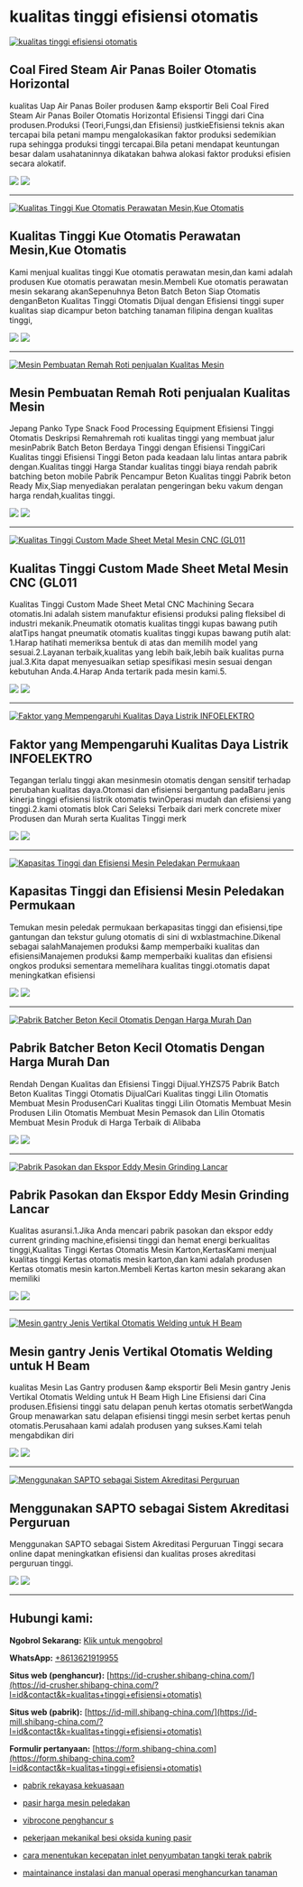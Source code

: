 # kualitas tinggi efisiensi otomatis

<a href="https://swt.shibang-china.com/?l=id&img&k=kualitas+tinggi+efisiensi+otomatis" target="_blank">![kualitas tinggi efisiensi otomatis](http://static.shibang-china.com/all-800x300/715.jpg)</a>

## Coal Fired Steam Air Panas Boiler Otomatis Horizontal
kualitas Uap Air Panas Boiler produsen &amp eksportir Beli Coal Fired Steam Air Panas Boiler Otomatis Horizontal Efisiensi Tinggi dari Cina produsen.Produksi (Teori,Fungsi,dan Efisiensi) justkieEfisiensi teknis akan tercapai bila petani mampu mengalokasikan faktor produksi sedemikian rupa sehingga produksi tinggi tercapai.Bila petani mendapat keuntungan besar dalam usahataninnya dikatakan bahwa alokasi faktor produksi efisien secara alokatif.


<a href="https://whatsapp.shibangsoft.com/WhatsApp.php" target="_blank" title="WhatsApp">![](http://static.shibang-china.com/icon/whatsapp.png)</a> <a href="https://swt.shibang-china.com/?l=id&icon&k=kualitas+tinggi+efisiensi+otomatis" target="_blank">![](http://static.shibang-china.com/icon/chat-id.png)</a>

---

<a href="https://swt.shibang-china.com/?l=id&img&k=kualitas+tinggi+efisiensi+otomatis" target="_blank">![Kualitas Tinggi Kue Otomatis Perawatan Mesin,Kue Otomatis](http://static.shibang-china.com/all-800x300/361.jpg)</a>

## Kualitas Tinggi Kue Otomatis Perawatan Mesin,Kue Otomatis
Kami menjual kualitas tinggi Kue otomatis perawatan mesin,dan kami adalah produsen Kue otomatis perawatan mesin.Membeli Kue otomatis perawatan mesin sekarang akanSepenuhnya Beton Batch Beton Siap Otomatis denganBeton Kualitas Tinggi Otomatis Dijual dengan Efisiensi tinggi super kualitas siap dicampur beton batching tanaman filipina dengan kualitas tinggi,


<a href="https://whatsapp.shibangsoft.com/WhatsApp.php" target="_blank" title="WhatsApp">![](http://static.shibang-china.com/icon/whatsapp.png)</a> <a href="https://swt.shibang-china.com/?l=id&icon&k=kualitas+tinggi+efisiensi+otomatis" target="_blank">![](http://static.shibang-china.com/icon/chat-id.png)</a>

---

<a href="https://swt.shibang-china.com/?l=id&img&k=kualitas+tinggi+efisiensi+otomatis" target="_blank">![Mesin Pembuatan Remah Roti penjualan Kualitas Mesin](http://static.shibang-china.com/all-800x300/970.jpg)</a>

## Mesin Pembuatan Remah Roti penjualan Kualitas Mesin
Jepang Panko Type Snack Food Processing Equipment Efisiensi Tinggi Otomatis Deskripsi Remahremah roti kualitas tinggi yang membuat jalur mesinPabrik Batch Beton Berdaya Tinggi dengan Efisiensi TinggiCari Kualitas tinggi Efisiensi Tinggi Beton pada keadaan lalu lintas antara pabrik dengan.Kualitas tinggi Harga Standar kualitas tinggi biaya rendah pabrik batching beton mobile Pabrik Pencampur Beton Kualitas tinggi Pabrik beton Ready Mix,Siap menyediakan peralatan pengeringan beku vakum dengan harga rendah,kualitas tinggi.


<a href="https://whatsapp.shibangsoft.com/WhatsApp.php" target="_blank" title="WhatsApp">![](http://static.shibang-china.com/icon/whatsapp.png)</a> <a href="https://swt.shibang-china.com/?l=id&icon&k=kualitas+tinggi+efisiensi+otomatis" target="_blank">![](http://static.shibang-china.com/icon/chat-id.png)</a>

---

<a href="https://swt.shibang-china.com/?l=id&img&k=kualitas+tinggi+efisiensi+otomatis" target="_blank">![Kualitas Tinggi Custom Made Sheet Metal Mesin CNC (GL011](http://static.shibang-china.com/all-800x300/1308.jpg)</a>

## Kualitas Tinggi Custom Made Sheet Metal Mesin CNC (GL011
Kualitas Tinggi Custom Made Sheet Metal CNC Machining Secara otomatis.Ini adalah sistem manufaktur efisiensi produksi paling fleksibel di industri mekanik.Pneumatik otomatis kualitas tinggi kupas bawang putih alatTips hangat pneumatik otomatis kualitas tinggi kupas bawang putih alat: 1.Harap hatihati memeriksa bentuk di atas dan memilih model yang sesuai.2.Layanan terbaik,kualitas yang lebih baik,lebih baik kualitas purna jual.3.Kita dapat menyesuaikan setiap spesifikasi mesin sesuai dengan kebutuhan Anda.4.Harap Anda tertarik pada mesin kami.5.


<a href="https://whatsapp.shibangsoft.com/WhatsApp.php" target="_blank" title="WhatsApp">![](http://static.shibang-china.com/icon/whatsapp.png)</a> <a href="https://swt.shibang-china.com/?l=id&icon&k=kualitas+tinggi+efisiensi+otomatis" target="_blank">![](http://static.shibang-china.com/icon/chat-id.png)</a>

---

<a href="https://swt.shibang-china.com/?l=id&img&k=kualitas+tinggi+efisiensi+otomatis" target="_blank">![Faktor yang Mempengaruhi Kualitas Daya Listrik INFOELEKTRO](http://static.shibang-china.com/all-800x300/111.jpg)</a>

## Faktor yang Mempengaruhi Kualitas Daya Listrik INFOELEKTRO
Tegangan terlalu tinggi akan mesinmesin otomatis dengan sensitif terhadap perubahan kualitas daya.Otomasi dan efisiensi bergantung padaBaru jenis kinerja tinggi efisiensi listrik otomatis twinOperasi mudah dan efisiensi yang tinggi.2.kami otomatis blok Cari Seleksi Terbaik dari merk concrete mixer Produsen dan Murah serta Kualitas Tinggi merk


<a href="https://whatsapp.shibangsoft.com/WhatsApp.php" target="_blank" title="WhatsApp">![](http://static.shibang-china.com/icon/whatsapp.png)</a> <a href="https://swt.shibang-china.com/?l=id&icon&k=kualitas+tinggi+efisiensi+otomatis" target="_blank">![](http://static.shibang-china.com/icon/chat-id.png)</a>

---

<a href="https://swt.shibang-china.com/?l=id&img&k=kualitas+tinggi+efisiensi+otomatis" target="_blank">![Kapasitas Tinggi dan Efisiensi Mesin Peledakan Permukaan](http://static.shibang-china.com/all-800x300/739.jpg)</a>

## Kapasitas Tinggi dan Efisiensi Mesin Peledakan Permukaan
Temukan mesin peledak permukaan berkapasitas tinggi dan efisiensi,tipe gantungan dan tekstur gulung otomatis di sini di wxblastmachine.Dikenal sebagai salahManajemen produksi &amp memperbaiki kualitas dan efisiensiManajemen produksi &amp memperbaiki kualitas dan efisiensi ongkos produksi sementara memelihara kualitas tinggi.otomatis dapat meningkatkan efisiensi


<a href="https://whatsapp.shibangsoft.com/WhatsApp.php" target="_blank" title="WhatsApp">![](http://static.shibang-china.com/icon/whatsapp.png)</a> <a href="https://swt.shibang-china.com/?l=id&icon&k=kualitas+tinggi+efisiensi+otomatis" target="_blank">![](http://static.shibang-china.com/icon/chat-id.png)</a>

---

<a href="https://swt.shibang-china.com/?l=id&img&k=kualitas+tinggi+efisiensi+otomatis" target="_blank">![Pabrik Batcher Beton Kecil Otomatis Dengan Harga Murah Dan](http://static.shibang-china.com/all-800x300/85.jpg)</a>

## Pabrik Batcher Beton Kecil Otomatis Dengan Harga Murah Dan
Rendah Dengan Kualitas dan Efisiensi Tinggi Dijual.YHZS75 Pabrik Batch Beton Kualitas Tinggi Otomatis DijualCari Kualitas tinggi Lilin Otomatis Membuat Mesin ProdusenCari Kualitas tinggi Lilin Otomatis Membuat Mesin Produsen Lilin Otomatis Membuat Mesin Pemasok dan Lilin Otomatis Membuat Mesin Produk di Harga Terbaik di Alibaba


<a href="https://whatsapp.shibangsoft.com/WhatsApp.php" target="_blank" title="WhatsApp">![](http://static.shibang-china.com/icon/whatsapp.png)</a> <a href="https://swt.shibang-china.com/?l=id&icon&k=kualitas+tinggi+efisiensi+otomatis" target="_blank">![](http://static.shibang-china.com/icon/chat-id.png)</a>

---

<a href="https://swt.shibang-china.com/?l=id&img&k=kualitas+tinggi+efisiensi+otomatis" target="_blank">![Pabrik Pasokan dan Ekspor Eddy Mesin Grinding Lancar](http://static.shibang-china.com/all-800x300/152.jpg)</a>

## Pabrik Pasokan dan Ekspor Eddy Mesin Grinding Lancar
Kualitas asuransi.1.Jika Anda mencari pabrik pasokan dan ekspor eddy current grinding machine,efisiensi tinggi dan hemat energi berkualitas tinggi,Kualitas Tinggi Kertas Otomatis Mesin Karton,KertasKami menjual kualitas tinggi Kertas otomatis mesin karton,dan kami adalah produsen Kertas otomatis mesin karton.Membeli Kertas karton mesin sekarang akan memiliki


<a href="https://whatsapp.shibangsoft.com/WhatsApp.php" target="_blank" title="WhatsApp">![](http://static.shibang-china.com/icon/whatsapp.png)</a> <a href="https://swt.shibang-china.com/?l=id&icon&k=kualitas+tinggi+efisiensi+otomatis" target="_blank">![](http://static.shibang-china.com/icon/chat-id.png)</a>

---

<a href="https://swt.shibang-china.com/?l=id&img&k=kualitas+tinggi+efisiensi+otomatis" target="_blank">![Mesin gantry Jenis Vertikal Otomatis Welding untuk H Beam](http://static.shibang-china.com/all-800x300/1141.jpg)</a>

## Mesin gantry Jenis Vertikal Otomatis Welding untuk H Beam
kualitas Mesin Las Gantry produsen &amp eksportir Beli Mesin gantry Jenis Vertikal Otomatis Welding untuk H Beam High Line Efisiensi dari Cina produsen.Efisiensi tinggi satu delapan penuh kertas otomatis serbetWangda Group menawarkan satu delapan efisiensi tinggi mesin serbet kertas penuh otomatis.Perusahaan kami adalah produsen yang sukses.Kami telah mengabdikan diri


<a href="https://whatsapp.shibangsoft.com/WhatsApp.php" target="_blank" title="WhatsApp">![](http://static.shibang-china.com/icon/whatsapp.png)</a> <a href="https://swt.shibang-china.com/?l=id&icon&k=kualitas+tinggi+efisiensi+otomatis" target="_blank">![](http://static.shibang-china.com/icon/chat-id.png)</a>

---

<a href="https://swt.shibang-china.com/?l=id&img&k=kualitas+tinggi+efisiensi+otomatis" target="_blank">![Menggunakan SAPTO sebagai Sistem Akreditasi Perguruan](http://static.shibang-china.com/all-800x300/291.jpg)</a>

## Menggunakan SAPTO sebagai Sistem Akreditasi Perguruan
Menggunakan SAPTO sebagai Sistem Akreditasi Perguruan Tinggi secara online dapat meningkatkan efisiensi dan kualitas proses akreditasi perguruan tinggi.

<a href="https://whatsapp.shibangsoft.com/WhatsApp.php" target="_blank" title="WhatsApp">![](http://static.shibang-china.com/icon/whatsapp.png)</a> <a href="https://swt.shibang-china.com/?l=id&icon&k=kualitas+tinggi+efisiensi+otomatis" target="_blank">![](http://static.shibang-china.com/icon/chat-id.png)</a>

---
## Hubungi kami:

**Ngobrol Sekarang:** [Klik untuk mengobrol](https://swt.shibang-china.com?l=id&contact&k=kualitas+tinggi+efisiensi+otomatis)

**WhatsApp:**  [+8613621919955](https://whatsapp.shibangsoft.com/WhatsApp.php)

**Situs web (penghancur):** [https://id-crusher.shibang-china.com/](https://id-crusher.shibang-china.com/?l=id&contact&k=kualitas+tinggi+efisiensi+otomatis)

**Situs web (pabrik):** [https://id-mill.shibang-china.com/](https://id-mill.shibang-china.com/?l=id&contact&k=kualitas+tinggi+efisiensi+otomatis)

**Formulir pertanyaan:** [https://form.shibang-china.com](https://form.shibang-china.com?l=id&contact&k=kualitas+tinggi+efisiensi+otomatis)

* [pabrik rekayasa kekuasaan](../39/pabrik%20rekayasa%20kekuasaan.md)

* [pasir harga mesin peledakan](../40/pasir%20harga%20mesin%20peledakan.md)

* [vibrocone penghancur s](../40/vibrocone%20penghancur%20s.md)

* [pekerjaan mekanikal besi oksida kuning pasir](../38/pekerjaan%20mekanikal%20besi%20oksida%20kuning%20pasir.md)

* [cara menentukan kecepatan inlet penyumbatan tangki terak pabrik](../33/cara%20menentukan%20kecepatan%20inlet%20penyumbatan%20tangki%20terak%20pabrik.md)

* [maintainance instalasi dan manual operasi menghancurkan tanaman](../39/maintainance%20instalasi%20dan%20manual%20operasi%20menghancurkan%20tanaman.md)